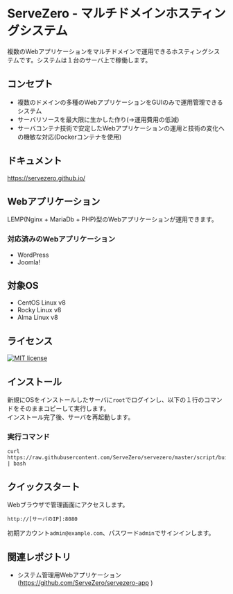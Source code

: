 # ServeZero - マルチドメインホスティングシステム

複数のWebアプリケーションをマルチドメインで運用できるホスティングシステムです。システムは１台のサーバ上で稼働します。

## コンセプト

- 複数のドメインの多種のWebアプリケーションをGUIのみで運用管理できるシステム
- サーバリソースを最大限に生かした作り(→運用費用の低減)
- サーバコンテナ技術で安定したWebアプリケーションの運用と技術の変化への機敏な対応(Dockerコンテナを使用)

## ドキュメント

https://servezero.github.io/

## Webアプリケーション

LEMP(Nginx + MariaDb + PHP)型のWebアプリケーションが運用できます。  

### 対応済みのWebアプリケーション

- WordPress
- Joomla!

## 対象OS
- CentOS Linux v8
- Rocky Linux v8
- Alma Linux v8

## ライセンス

[![MIT license](https://img.shields.io/badge/License-MIT-blue.svg)](https://lbesson.mit-license.org/)

## インストール
新規にOSをインストールしたサーバに`root`でログインし、以下の１行のコマンドをそのままコピーして実行します。  
インストール完了後、サーバを再起動します。

### 実行コマンド
```
curl https://raw.githubusercontent.com/ServeZero/servezero/master/script/build_env.sh | bash
```

## クイックスタート

Webブラウザで管理画面にアクセスします。

```
http://[サーバのIP]:8080
```

初期アカウント`admin@example.com`、パスワード`admin`でサインインします。

## 関連レポジトリ

- システム管理用Webアプリケーション(https://github.com/ServeZero/servezero-app )
